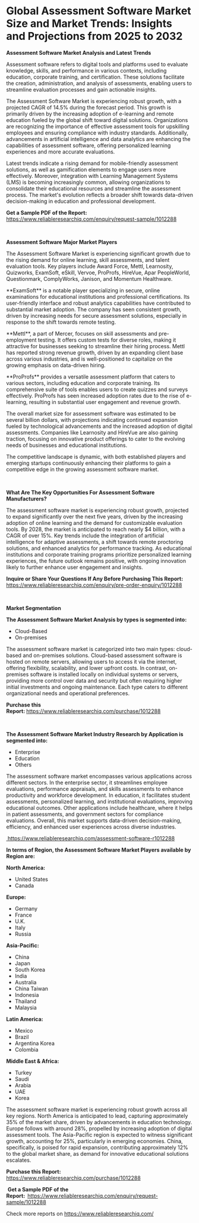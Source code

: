 <p><h1>Global Assessment Software Market Size and Market Trends: Insights and Projections from 2025 to 2032</h1></p><p><strong>Assessment Software Market Analysis and Latest Trends</strong></p>
<p><p>Assessment software refers to digital tools and platforms used to evaluate knowledge, skills, and performance in various contexts, including education, corporate training, and certification. These solutions facilitate the creation, administration, and analysis of assessments, enabling users to streamline evaluation processes and gain actionable insights.</p><p>The Assessment Software Market is experiencing robust growth, with a projected CAGR of 14.5% during the forecast period. This growth is primarily driven by the increasing adoption of e-learning and remote education fueled by the global shift toward digital solutions. Organizations are recognizing the importance of effective assessment tools for upskilling employees and ensuring compliance with industry standards. Additionally, advancements in artificial intelligence and data analytics are enhancing the capabilities of assessment software, offering personalized learning experiences and more accurate evaluations.</p><p>Latest trends indicate a rising demand for mobile-friendly assessment solutions, as well as gamification elements to engage users more effectively. Moreover, integration with Learning Management Systems (LMS) is becoming increasingly common, allowing organizations to consolidate their educational resources and streamline the assessment process. The market's evolution reflects a broader shift towards data-driven decision-making in education and professional development.</p></p>
<p><strong>Get a Sample PDF of the Report:&nbsp;</strong> <a href="https://www.reliableresearchiq.com/enquiry/request-sample/1012288?utm_campaign=2802&utm_medium=2&utm_source=Github&utm_content=ia&utm_term=05032025&utm_id=assessment-software">https://www.reliableresearchiq.com/enquiry/request-sample/1012288</a></p>
<p>&nbsp;</p>
<p><strong>Assessment Software Major Market Players</strong></p>
<p><p>The Assessment Software Market is experiencing significant growth due to the rising demand for online learning, skill assessments, and talent evaluation tools. Key players include Award Force, Mettl, Learnosity, Quizworks, ExamSoft, eSkill, Vervoe, ProProfs, HireVue, Apar PeopleWorld, Questionmark, ComplyWorks, Janison, and Momentum Healthware.</p><p>**ExamSoft** is a notable player specializing in secure, online examinations for educational institutions and professional certifications. Its user-friendly interface and robust analytics capabilities have contributed to substantial market adoption. The company has seen consistent growth, driven by increasing needs for secure assessment solutions, especially in response to the shift towards remote testing.</p><p>**Mettl**, a part of Mercer, focuses on skill assessments and pre-employment testing. It offers custom tests for diverse roles, making it attractive for businesses seeking to streamline their hiring process. Mettl has reported strong revenue growth, driven by an expanding client base across various industries, and is well-positioned to capitalize on the growing emphasis on data-driven hiring.</p><p>**ProProfs** provides a versatile assessment platform that caters to various sectors, including education and corporate training. Its comprehensive suite of tools enables users to create quizzes and surveys effectively. ProProfs has seen increased adoption rates due to the rise of e-learning, resulting in substantial user engagement and revenue growth.</p><p>The overall market size for assessment software was estimated to be several billion dollars, with projections indicating continued expansion fueled by technological advancements and the increased adoption of digital assessments. Companies like Learnosity and HireVue are also gaining traction, focusing on innovative product offerings to cater to the evolving needs of businesses and educational institutions.</p><p>The competitive landscape is dynamic, with both established players and emerging startups continuously enhancing their platforms to gain a competitive edge in the growing assessment software market.</p></p>
<p>&nbsp;</p>
<p><strong>What Are The Key Opportunities For Assessment Software Manufacturers?</strong></p>
<p><p>The assessment software market is experiencing robust growth, projected to expand significantly over the next five years, driven by the increasing adoption of online learning and the demand for customizable evaluation tools. By 2028, the market is anticipated to reach nearly $4 billion, with a CAGR of over 15%. Key trends include the integration of artificial intelligence for adaptive assessments, a shift towards remote proctoring solutions, and enhanced analytics for performance tracking. As educational institutions and corporate training programs prioritize personalized learning experiences, the future outlook remains positive, with ongoing innovation likely to further enhance user engagement and insights.</p></p>
<p><strong>Inquire or Share Your Questions If Any Before Purchasing This Report:</strong> <a href="https://www.reliableresearchiq.com/enquiry/pre-order-enquiry/1012288?utm_campaign=2802&utm_medium=2&utm_source=Github&utm_content=ia&utm_term=05032025&utm_id=assessment-software">https://www.reliableresearchiq.com/enquiry/pre-order-enquiry/1012288</a></p>
<p>&nbsp;</p>
<p><strong>Market Segmentation</strong></p>
<p><strong>The Assessment Software Market Analysis by types is segmented into:</strong></p>
<p><ul><li>Cloud-Based</li><li>On-premises</li></ul></p>
<p><p>The assessment software market is categorized into two main types: cloud-based and on-premises solutions. Cloud-based assessment software is hosted on remote servers, allowing users to access it via the internet, offering flexibility, scalability, and lower upfront costs. In contrast, on-premises software is installed locally on individual systems or servers, providing more control over data and security but often requiring higher initial investments and ongoing maintenance. Each type caters to different organizational needs and operational preferences.</p></p>
<p><strong>Purchase this Report:&nbsp;</strong><a href="https://www.reliableresearchiq.com/purchase/1012288?utm_campaign=2802&utm_medium=2&utm_source=Github&utm_content=ia&utm_term=05032025&utm_id=assessment-software">https://www.reliableresearchiq.com/purchase/1012288</a></p>
<p>&nbsp;</p>
<p><strong>The Assessment Software Market Industry Research by Application is segmented into:</strong></p>
<p><ul><li>Enterprise</li><li>Education</li><li>Others</li></ul></p>
<p><p>The assessment software market encompasses various applications across different sectors. In the enterprise sector, it streamlines employee evaluations, performance appraisals, and skills assessments to enhance productivity and workforce development. In education, it facilitates student assessments, personalized learning, and institutional evaluations, improving educational outcomes. Other applications include healthcare, where it helps in patient assessments, and government sectors for compliance evaluations. Overall, this market supports data-driven decision-making, efficiency, and enhanced user experiences across diverse industries.</p></p>
<p><a href="https://www.reliableresearchiq.com/assessment-software-r1012288?utm_campaign=2802&utm_medium=2&utm_source=Github&utm_content=ia&utm_term=05032025&utm_id=assessment-software">&nbsp;https://www.reliableresearchiq.com/assessment-software-r1012288</a></p>
<p><strong>In terms of Region, the Assessment Software Market Players available by Region are:</strong></p>
<p>
    <p> <strong> North America: </strong>
        <ul>
            <li>United States</li>
            <li>Canada</li>
        </ul>
        </p> 
    <p> <strong> Europe: </strong>
        <ul>
            <li>Germany</li>
            <li>France</li>
            <li>U.K.</li>
            <li>Italy</li>
            <li>Russia</li>
        </ul>
        </p> 
    <p> <strong> Asia-Pacific: </strong>
        <ul>
            <li>China</li>
            <li>Japan</li>
            <li>South Korea</li>
            <li>India</li>
            <li>Australia</li>
            <li>China Taiwan</li>
            <li>Indonesia</li>
            <li>Thailand</li>
            <li>Malaysia</li>
        </ul>
        </p> 
    <p> <strong> Latin America: </strong>
        <ul>
            <li>Mexico</li>
            <li>Brazil</li>
            <li>Argentina Korea</li>
            <li>Colombia</li>
        </ul>
        </p> 
    <p> <strong> Middle East & Africa: </strong>
        <ul>
            <li>Turkey</li>
            <li>Saudi</li>
            <li>Arabia</li>
            <li>UAE</li>
            <li>Korea</li>
        </ul>
    </p>
    </p>
<p><p>The assessment software market is experiencing robust growth across all key regions. North America is anticipated to lead, capturing approximately 35% of the market share, driven by advancements in education technology. Europe follows with around 28%, propelled by increasing adoption of digital assessment tools. The Asia-Pacific region is expected to witness significant growth, accounting for 25%, particularly in emerging economies. China, specifically, is poised for rapid expansion, contributing approximately 12% to the global market share, as demand for innovative educational solutions escalates.</p></p>
<p><strong>Purchase this Report: </strong><a href="https://www.reliableresearchiq.com/purchase/1012288?utm_campaign=2802&utm_medium=2&utm_source=Github&utm_content=ia&utm_term=05032025&utm_id=assessment-software">https://www.reliableresearchiq.com/purchase/1012288</a></p>
<p>&nbsp;<strong>Get a Sample PDF of the Report:&nbsp;&nbsp;</strong><a href="https://www.reliableresearchiq.com/enquiry/request-sample/1012288?utm_campaign=2802&utm_medium=2&utm_source=Github&utm_content=ia&utm_term=05032025&utm_id=assessment-software">https://www.reliableresearchiq.com/enquiry/request-sample/1012288</a></p>
<p><strong></strong></p>
<p>Check more reports on <a href="https://www.reliableresearchiq.com/?utm_campaign=2802&utm_medium=2&utm_source=Github&utm_content=ia&utm_term=05032025&utm_id=assessment-software">https://www.reliableresearchiq.com/</a></p>